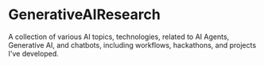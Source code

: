 # GenerativeAIResearch

A collection of various AI topics, technologies, related to AI Agents, Generative AI, and chatbots, including workflows, hackathons, and projects I've developed.
